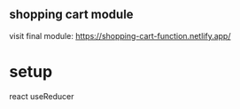 ## shopping cart module

visit final module: https://shopping-cart-function.netlify.app/

# setup
react useReducer
